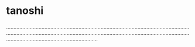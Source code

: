 # tanoshi
......................................................................................................................................................................................................................................................................................................................
